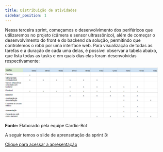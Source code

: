 ```yaml
---
title: Distribuição de atividades
sidebar_position: 1
---
```

Nessa terceira sprint, começamos o desenvolvimento dos periféricos que utilizaremos no projeto (câmera e sensor ultrassônico), além de começar o desenvolvimento do front e do backend da solução, permitindo que controlemos o robô por uma interface web. Para visualização de todas as tarefas e a duração de cada uma delas, é possível observar a tabela abaixo, que lista todas as tasks e em quais dias elas foram desenvolvidas respectivamente:

![Relatório Sprint 3](../../../static/img/relatorios-sprint/tabela-sprint3.png)

****Fonte:**** Elaborado pela equipe Cardio-Bot

A seguir temos o slide de aprensetação da sprint 3:

[Clique para acessar a apresentação](../../../static/img/ApresentaçãoSprint3-Cardiobot.pdf)
